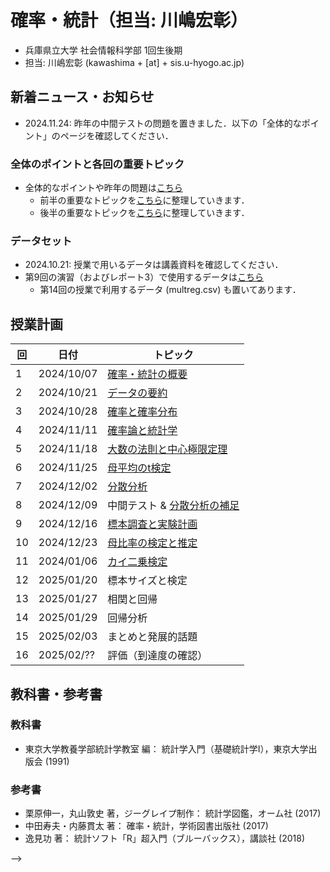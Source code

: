 # 確率・統計（担当: 川嶋宏彰）

- 兵庫県立大学 社会情報科学部 1回生後期
- 担当: 川嶋宏彰 (kawashima + [at] + sis.u-hyogo.ac.jp)

## 新着ニュース・お知らせ

- 2024.11.24: 昨年の中間テストの問題を置きました．以下の「全体的なポイント」のページを確認してください．

### 全体のポイントと各回の重要トピック

- 全体的なポイントや昨年の問題は[こちら](keypoints)
  - 前半の重要なトピックを[こちら](keytopics1)に整理していきます．
  - 後半の重要なトピックを[こちら](keytopics2)に整理していきます．

### データセット

- 2024.10.21: 授業で用いるデータは講義資料を確認してください．
- 第9回の演習（およびレポート3）で使用するデータは[こちら](data/README.md)
  - 第14回の授業で利用するデータ (multreg.csv) も置いてあります．

## 授業計画

|回 |日付 |トピック|
|---|---|---|
|1 |2024/10/07 |[確率・統計の概要](slide/ProbStat2024_01.pdf)|
|2 |2024/10/21 |[データの要約](slide/ProbStat2024_02.pdf)|
|3 |2024/10/28 |[確率と確率分布](slide/ProbStat2024_03.pdf)|
|4 |2024/11/11 |[確率論と統計学](slide/ProbStat2024_04.pdf)|
|5 |2024/11/18 |[大数の法則と中心極限定理](slide/ProbStat2024_05.pdf)|
|6 |2024/11/25 |[母平均のt検定](slide/ProbStat2024_06.pdf)|
|7 |2024/12/02 |[分散分析](slide/ProbStat2024_07.pdf)|
|8 |2024/12/09 |中間テスト & [分散分析の補足](slide/ProbStat2024_08.pdf)|
|9 |2024/12/16 |[標本調査と実験計画](slide/ProbStat2024_09.pdf)|
|10|2024/12/23 |[母比率の検定と推定](slide/ProbStat2024_10.pdf)|
|11|2024/01/06 |[カイ二乗検定](slide/ProbStat2024_11.pdf)|
|12|2025/01/20 |標本サイズと検定|
|13|2025/01/27 |相関と回帰|
|14|2025/01/29 |回帰分析|
|15|2025/02/03 |まとめと発展的話題|
|16|2025/02/?? |評価（到達度の確認）|

<!--
|8 |2024/12/09 |[中間テスト（問題）](exercise/exam1-2023.pdf)[（解答）](exercise/exam1-2024_answer.pdf)<br />[分散分析の補足](slide/ProbStat2024_08.pdf)|
|12|2025/01/20 |[標本サイズと検定](slide/ProbStat2024_12.pdf)|
|13|2025/01/27 |[相関と回帰](slide/ProbStat2024_13.pdf)|
|14|2025/01/29 |[回帰分析](slide/ProbStat2024_14.pdf)|
|15|2025/02/03 |[まとめと発展的話題](slide/ProbStat2024_15.pdf)|
|16|2025/02/?? |評価（到達度の確認）| -->


## 教科書・参考書

### 教科書

- 東京大学教養学部統計学教室 編： 統計学入門（基礎統計学Ⅰ），東京大学出版会 (1991)

### 参考書

- 栗原伸一，丸山敦史 著，ジーグレイプ制作： 統計学図鑑，オーム社 (2017)
- 中田寿夫・内藤貫太 著： 確率・統計，学術図書出版社 (2017)
- 逸見功 著： 統計ソフト「R」超入門（ブルーバックス），講談社 (2018)

<!-- ## Rのインストール -->
<!-- - Rを消してしまった場合のための[Rインストール方法](install-r) --> -->
<!-- - Rを消してしまった場合のためのRインストール方法 -->
